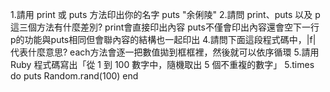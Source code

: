 1.請用 print 或 puts 方法印出你的名字
  puts "余俐陵"
2.請問 print、puts 以及 p 這三個方法有什麼差別?
  print會直接印出內容
  puts不僅會印出內容還會空下一行
  p的功能與puts相同但會聯內容的結構也一起印出
4.請問下面這段程式碼中，|f| 代表什麼意思?
  each方法會逐一把數值拋到框框裡，然後就可以依序循環
5.請用 Ruby 程式碼寫出「從 1 到 100 數字中，隨機取出 5 個不重複的數字」
  5.times do 
    puts Random.rand(100)
  end  

